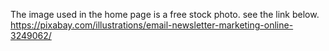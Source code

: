The image used in the home page is a free stock photo. see the link below.
https://pixabay.com/illustrations/email-newsletter-marketing-online-3249062/